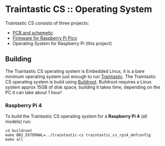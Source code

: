 # Traintastic CS :: Operating System

Traintastic CS consists of three projects:
- [PCB and schemetic](https://github.com/traintastic/traintastic-cs-pcb)
- [Firmware for Raspberry Pi Pico](https://github.com/traintastic/traintastic-cs-firmware)
- Operating System for Raspberry Pi (this project)


## Building

The Traintastic CS operating system is Embedded Linux, it is a bare minimum operating system just enough to run [Traintastic](https://github.com/traintastic/traintastic).
The Traintastic CS operating system is build using [Buildroot](https:://buildroot.org).
Buildroot requires a Linux system approx 15GB of disk space, building it takes time, depending on the PC it can take about 1 hour!


### Raspberry Pi 4

To build the Traintastic CS operating system for a **Raspberry Pi 4** (all models) run:
```shell
cd buildroot
make BR2_EXTERNAL=../traintastic-cs traintastic_cs_rpi4_defconfig
make all
```

